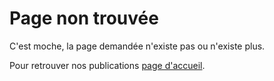 # Page non trouvée

C'est moche, la page demandée n'existe pas ou n'existe plus.

Pour retrouver nos publications [page d'accueil](/).
